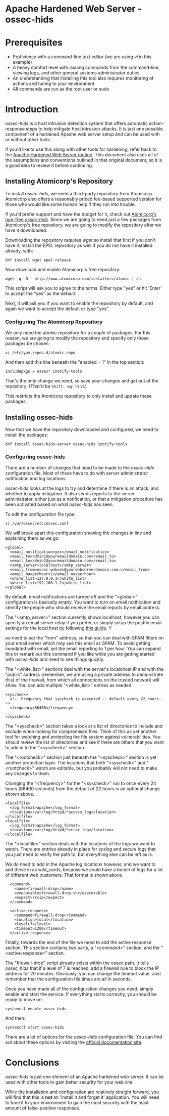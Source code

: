 # Apache Hardened Web Server - ossec-hids

# Prerequisites

* Proficiency with a command-line text editor (we are using _vi_ in this example)
* A heavy comfort level with issuing commands from the command-line, viewing logs, and other general systems administrator duties
* An understanding that installing this tool also requires monitoring of actions and tuning to your environment
* All commands are run as the root user or sudo


# Introduction

_ossec-hids_ is a host intrusion detection system that offers automatic action-response steps to help mitigate host intrusion attacks. It is just one possible component of a hardened Apache web server setup and can be used with or without other tools. 

If you'd like to use this along with other tools for hardening, refer back to the [Apache Hardened Web Server routine](apache_hardened_webserver.md). This document also uses all of the assumptions and conventions outlined in that original document, so it is a good idea to review it before continuing.

## Installing Atomicorp's Repository

To install _ossec-hids_, we need a third-party repository from Atomicorp. Atomicorp also offers a reasonably priced fee-based supported version for those who would like some human help if they run into trouble. 

If you'd prefer support and have the budget for it, check out [Atomicorp's non-free _ossec-hids_](https://atomicorp.com/atomic-enterprise-ossec/). Since we are going to need just a few packages from Atomicorp's free repository, we are going to modify the repository after we have it downloaded. 

Downloading the repository requires _wget_ so install that first if you don't have it. Install the EPEL repository as well if you do not have it installed already, with:

`dnf install wget epel-release`

Now download and enable Atomicorp's free repository:

`wget -q -O - http://www.atomicorp.com/installers/atomic | sh`

This script will ask you to agree to the terms. Either type "yes" or hit 'Enter' to accept the "yes" as the default.

Next, it will ask you if you want to enable the repository by default, and again we want to accept the default or type "yes".

### Configuring The Atomicorp Repository

We only need the atomic repository for a couple of packages. For this reason, we are going to modify the repository and specify only those packages be chosen: 

`vi /etc/yum.repos.d/atomic.repo`

And then add this line beneath the "enabled = 1" in the top section:

`includepkgs = ossec* inotify-tools`

That's the only change we need, so save your changes and get out of the repository. (That'd be `Shift: wq!` in vi.)

This restricts the Atomicorp repository to only install and update these packages.

## Installing ossec-hids

Now that we have the repository downloaded and configured, we need to install the packages:

`dnf install ossec-hids-server ossec-hids inotify-tools`

### Configuring ossec-hids

There are a number of changes that need to be made to the _ossec-hids_ configuration file. Most of these have to do with server administrator notification and log locations. 

_ossec-hids_ looks at the logs to try and determine if there is an attack, and whether to apply mitigation. It also sends reports to the server administrator, either just as a notification, or that a mitigation procedure has been activated based on what _ossec-hids_ has seen. 

To edit the configuration file type:

`vi /var/ossec/etc/ossec.conf`

We will break apart this configuration showing the changes in line and explaining them as we go:

```
<global>
  <email_notification>yes</email_notification>  
  <email_to>admin1@youremaildomain.com</email_to>
  <email_to>admin2@youremaildomain.com</email_to>
  <smtp_server>localhost</smtp_server> 
  <email_from>ossec-webvms@yourwebserverdomain.com.</email_from>
  <email_maxperhour>1</email_maxperhour>
  <white_list>127.0.0.1</white_list>
  <white_list>192.168.1.2</white_list>
</global>
```

By default, email notifications are turned off and the "\<global\>" configuration is basically empty. You want to turn on email notification and identify the people who should receive the email reports by email address. 

The "\<smtp_server\>" section currently shows localhost, however you can specify an email server relay if you prefer, or simply setup the postfix email settings for the local host by following [this guide](postfix_reporting.md). Y

ou need to set the "from" address, so that you can deal with SPAM filters on your email server which may see this email as SPAM. To avoid getting inundated with email, set the email reporting to 1 per hour. You can expand this or remark out this command if you like while you are getting started with _ossec-hids_ and need to see things quickly. 

The "\<white_list\>" sections deal with the server's localohost IP and with the "public" address (remember, we are using a private address to demonstrate this) of the firewall, from which all connections on the trusted network will show. You can add multiple "\<white_list\>" entries as needed.

```
<syscheck>
  <!-- Frequency that syscheck is executed -- default every 22 hours --> 
  <frequency>86400</frequency>
...
</syscheck>
```

The "\<syscheck\>" section takes a look at a list of directories to include and exclude when looking for compromised files. Think of this as yet another tool for watching and protecting the file system against vulnerabilities. You should review the list of directories and see if there are others that you want to add in to the "\<syscheck\>" section. 

The "\<rootcheck\>" section just beneath the "\<syscheck\>" section is yet another protection layer. The locations that both "\<syscheck\>" and "\<rootcheck\>" watch are editable, but you probably will not need to make any changes to them.  

Changing the "\<frequency\>" for the "\<syscheck\>" run to once every 24 hours (86400 seconds) from the default of 22 hours is an optional change shown above.

```
<localfile>
  <log_format>apache</log_format>
  <location>/var/log/httpd/*access_log</location> 
</localfile>
<localfile>
  <log_format>apache</log_format>
  <location>/var/log/httpd/*error_log</location> 
</localfile>
```

The "\<localfile\>" section deals with the locations of the logs we want to watch. There are entries already in place for _syslog_ and _secure_ logs that you just need to verify the path to, but everything else can be left as is. 

We do need to add in the Apache log locations however, and we want to add these in as wild_cards, because we could have a bunch of logs for a lot of different web customers. That format is shown above.

```
  <command>
    <name>firewall-drop</name>
    <executable>firewall-drop.sh</executable>
    <expect>srcip</expect>
  </command>

  <active-response>
    <command>firewall-drop</command>
    <location>local</location>
    <level>7</level>
    <timeout>1200</timeout>
  </active-response>
```

Finally, towards the end of the file we need to add the active response section. This section contains two parts, a "\<command\>" section, and the "\<active-response\>" section. 

The "firewall-drop" script already exists within the ossec path.  It tells _ossec\_hids_ that if a level of 7 is reached, add a firewall rule to block the IP address for 20 minutes. Obviously, you can change the timeout value. Just remember that the configuration file times are all in seconds. 

Once you have made all of the configuration changes you need, simply enable and start the service. If everything starts correctly, you should be ready to move on:

`systemctl enable ossec-hids`

And then:

`systemctl start ossec-hids`

There are a lot of options for the _ossec-hids_ configuration file. You can find out about these options by visiting the [official documentation site](https://www.ossec.net/docs/).

# Conclusions

_ossec-hids_ is just one element of an Apache hardened web server. It can be used with other tools to gain better security for your web site. 

While the installation and configuration are relatively straight forward, you will find that this is **not** an 'install it and forget it' application. You will need to tune it to your environment to gain the most security with the least amount of false-positive responses.


